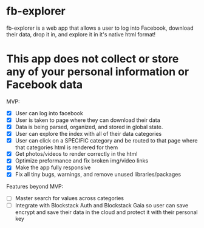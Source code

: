# fb-explorer

fb-explorer is a web app that allows a user to log into Facebook, download their data, drop it in, and explore it in it's native html format! 

# This app does not collect or store any of your personal information or Facebook data

MVP:
- [x] User can log into facebook
- [x] User is taken to page where they can download their data
- [x] Data is being parsed, organized, and stored in global state.
- [x] User can explore the index with all of their data categories
- [x] User can click on a SPECIFIC category and be routed to that page where that categories html is rendered for them
- [x] Get photos/videos to render correctly in the html
- [x] Optimize preformance and fix broken img/video links
- [x] Make the app fully responsive
- [x] Fix all tiny bugs, warnings, and remove unused libraries/packages

Features beyond MVP:
- [ ] Master search for values across categories
- [ ] Integrate with Blockstack Auth and Blockstack Gaia so user can save encrypt and save their data in the cloud and protect it with their personal key
